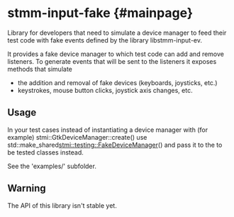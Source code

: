 stmm-input-fake                                                    {#mainpage}
===============

Library for developers that need to simulate a device manager
to feed their test code with fake events defined by the library
libstmm-input-ev.

It provides a fake device manager to which test code can add and remove 
listeners. To generate events that will be sent to the listeners it
exposes methods that simulate 
- the addition and removal of fake devices (keyboards, joysticks, etc.)
- keystrokes, mouse button clicks, joystick axis changes, etc.

Usage
-----

In your test cases instead of instantiating a device manager with
(for example) stmi::GtkDeviceManager::create() use 
std::make_shared<stmi::testing::FakeDeviceManager>()
and pass it to the to be tested classes instead.

See the 'examples/' subfolder.

Warning
-------
The API of this library isn't stable yet.
